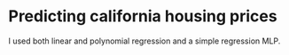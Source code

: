 # Predicting california housing prices
I used both linear and polynomial regression and a simple regression MLP.
